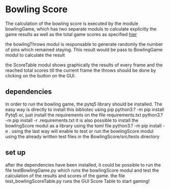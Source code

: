 
# Bowling Score

The calculation of the bowling score is executed by the module bowlingGame, which has two separate moduls to calculate explicitly 
the game results as well as the total game scores as specified [hier ](https://www.liveabout.com/bowling-scoring-420895)

the bowlingThrows modul is responsable to generate randomly the number of pins which remained staying. This result would be pass to BowlingGame modul to calculate the result

the ScoreTable modul shows graphically the results of every frame and the reached total scores till the current frame
the throws should be done by clicking on the button on the GUI.

## dependencies
In order to run the bowling game, the pytq5 library should be installed. The easy way is directly to install this bibliotec using pip
        python3.? -m pip install Pytq5
or, just install the requirements on the file requirements.txt
        python3.? -m pip install -r .requirements.txt
it is also possible to install the bowlingScore modul as a library using the toml file 
        python3.? -m pip install -e .
using the last way will enable to test or run the bowlingScore modul using the already written test files in the 
BowlingScore/src/tests directory 

## set up

after the dependencies have been installed, it could be possible to run the file testBowlingGame.py which runs the bowlingScore modul and test the calculation of the results and scores of the game.
the file test_bowlingScoreTable.py runs the GUI Score Table to start gaming!

